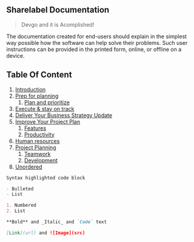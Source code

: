 ## Sharelabel Documentation

> Devgo and it is Acomplished!

The documentation created for end-users should explain in the simplest way possible how the software can help solve their problems. 
Such user instructions can be provided in the printed form, online, or offline on a device.


## Table Of Content

1. [Introduction](./features/introdoction.md)
2. [Prep for planning](./features/FAQs.md)
    1. [Plan and prioritize](./features/introdoction.md)
3. [Execute & stay on track](./features/introdoction.md)
4. [Deliver Your Business Strategy Update](./features/introdoction.md)
5. [Improve Your Project Plan](./features/introdoction.md)
    1. [Features](./features/introdoction.md)
    2. [Productivity](./features/introdoction.md)
6. [Human resources](./features/introdoction.md)
7. [Project Planning](./features/introdoction.md)
    1. [Teamwork](./features/introdoction.md)
      1. [Development](./features/introdoction.md)
8. [Unordered](./features/introdoction.md)



```markdown
Syntax highlighted code block

- Bulleted
- List

1. Numbered
2. List

**Bold** and _Italic_ and `Code` text

[Link](url) and ![Image](src)
```
